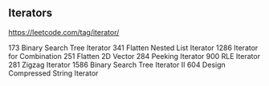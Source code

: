 
## Iterators
https://leetcode.com/tag/iterator/

173	Binary Search Tree Iterator
341	Flatten Nested List Iterator
1286	Iterator for Combination
251	Flatten 2D Vector
284	Peeking Iterator
900	RLE Iterator
281	Zigzag Iterator
1586	Binary Search Tree Iterator II
604	Design Compressed String Iterator